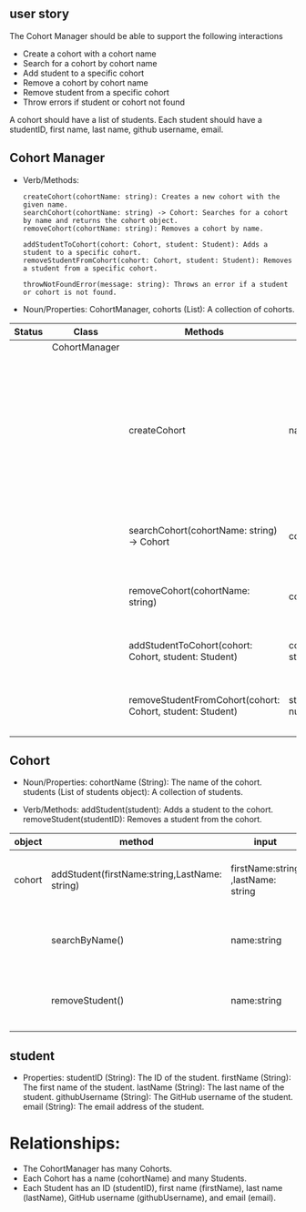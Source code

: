 ## user story

The Cohort Manager should be able to support the following interactions

- Create a cohort with a cohort name
- Search for a cohort by cohort name
- Add student to a specific cohort
- Remove a cohort by cohort name
- Remove student from a specific cohort
- Throw errors if student or cohort not found

A cohort should have a list of students. Each student should have a studentID, first name, last name, github username, email.

## Cohort Manager
* Verb/Methods:

      createCohort(cohortName: string): Creates a new cohort with the given name.
      searchCohort(cohortName: string) -> Cohort: Searches for a cohort by name and returns the cohort object.
      removeCohort(cohortName: string): Removes a cohort by name.

      addStudentToCohort(cohort: Cohort, student: Student): Adds a student to a specific cohort.
      removeStudentFromCohort(cohort: Cohort, student: Student): Removes a student from a specific cohort.

      throwNotFoundError(message: string): Throws an error if a student or cohort is not found.

* Noun/Properties:
      CohortManager, cohorts (List): A collection of cohorts.

| Status | Class  | Methods    | Inputs   | Scenario  | Output  
| ------ | ------ | ---------- | -------- | --------- | ------- |
||CohortManager ||||||
|||createCohort| name(string ) |typeof input === String, input.length > 0 ,typeof input !== String OR input.length === 0 , nameInput matches existing cohort  |  input === string | cohort.push(cohort) if input not string then throw error or input matches with existing cohortId then throw error
| | |searchCohort(cohortName: string) -> Cohort |cohortName(string) |Search for a cohort by name | Cohort object or throw error(cohort not found)
|||removeCohort(cohortName: string)|cohortName (string)|Remove a cohort by name|remove the wanted cohort if not then throw error
|||addStudentToCohort(cohort: Cohort, student: Student)|cohort (Cohort object), student (Student object)|Add a student to a specific cohort||
|||removeStudentFromCohort(cohort: Cohort, student: Student)|studentId:number,cohortId: number|Remove a student from a specific cohort|return student found ,if not then return null





## Cohort

* Noun/Properties:
      cohortName (String): The name of the cohort.
      students (List of students object): A collection of students.

* Verb/Methods:
      addStudent(student): Adds a student to the cohort.
      removeStudent(studentID): Removes a student from the cohort.


| object | method | input | scenario | output
| ------ | ------ | ----- | -------- | -------
 cohort | addStudent(firstName:string,LastName: string)|firstName:string ,lastName: string|create a new student in the cohort|new student
| | searchByName()| name:string | search student by name | student name otherwise throw error
| | removeStudent()| name:string | remove student to cohort | remove student  otherwise throw error


## student

* Properties:
      studentID (String): The ID of the student.
      firstName (String): The first name of the student.
      lastName (String): The last name of the student.
      githubUsername (String): The GitHub username of the student.
      email (String): The email address of the student.



# Relationships:

* The CohortManager has many Cohorts.
* Each Cohort has a name (cohortName) and many Students.
* Each Student has an ID (studentID), first name (firstName), last name (lastName), GitHub username (githubUsername), and email (email).